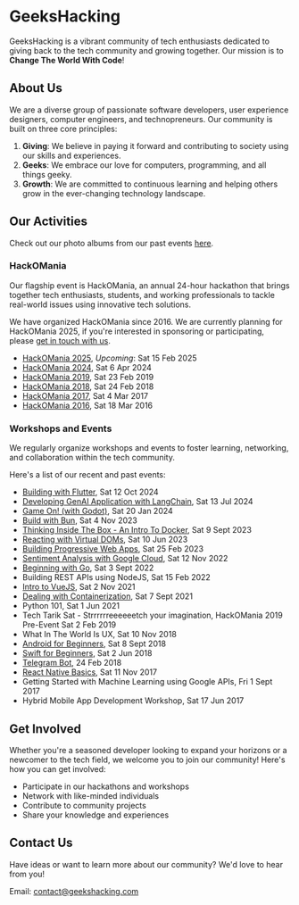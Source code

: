 # GeeksHacking

GeeksHacking is a vibrant community of tech enthusiasts dedicated to giving back to the tech community and growing together. Our mission is to **Change The World With Code**!

## About Us

We are a diverse group of passionate software developers, user experience designers, computer engineers, and technopreneurs. Our community is built on three core principles:

1. **Giving**: We believe in paying it forward and contributing to society using our skills and experiences.
2. **Geeks**: We embrace our love for computers, programming, and all things geeky.
3. **Growth**: We are committed to continuous learning and helping others grow in the ever-changing technology landscape.

## Our Activities

Check out our photo albums from our past events [here](https://www.facebook.com/groups/198416867192349/media/albums).

### HackOMania

Our flagship event is HackOMania, an annual 24-hour hackathon that brings together tech enthusiasts, students, and working professionals to tackle real-world issues using innovative tech solutions.

We have organized HackOMania since 2016. We are currently planning for HackOMania 2025, if you're interested in sponsoring or participating, please [get in touch with us](#contact-us).

- [HackOMania 2025](https://hackomania2025.geekshacking.com/), _Upcoming_: Sat 15 Feb 2025
- [HackOMania 2024](https://hackomania2024.geekshacking.com/), Sat 6 Apr 2024
- [HackOMania 2019](https://hackomania2019.geekshacking.com/), Sat 23 Feb 2019
- [HackOMania 2018](https://hackomania2018.geekshacking.com/), Sat 24 Feb 2018
- [HackOMania 2017](https://www.facebook.com/media/set/?set=oa.397402217293812&type=3), Sat 4 Mar 2017
- [HackOMania 2016](https://www.facebook.com/media/set/?set=oa.206132056420830&type=3), Sat 18 Mar 2016

### Workshops and Events

We regularly organize workshops and events to foster learning, networking, and collaboration within the tech community.

Here's a list of our recent and past events:

- [Building with Flutter](https://github.com/GeeksHacking/flutter-ios-calculator), Sat 12 Oct 2024
- [Developing GenAI Application with LangChain](https://github.com/GeeksHacking/GenAI-workshop), Sat 13 Jul 2024
- [Game On! (with Godot)](https://github.com/GeeksHacking/godot_workshop_jan2024), Sat 20 Jan 2024
- [Build with Bun](https://github.com/GeeksHacking/geekshacking-bun-workshop), Sat 4 Nov 2023
- [Thinking Inside The Box - An Intro To Docker](https://github.com/GeeksHacking/docker-workshop-2023), Sat 9 Sept 2023
- [Reacting with Virtual DOMs](https://github.com/GeeksHacking/Next-Workshop-App), Sat 10 Jun 2023
- [Building Progressive Web Apps](https://github.com/GeeksHacking/Progressive-Web-App-Workshop), Sat 25 Feb 2023
- [Sentiment Analysis with Google Cloud](https://github.com/GeeksHacking/sentiment-analysis), Sat 12 Nov 2022
- [Beginning with Go](https://github.com/GeeksHacking/go-workshop), Sat 3 Sept 2022
- Building REST APIs using NodeJS, Sat 15 Feb 2022
- [Intro to VueJS](https://github.com/GeeksHacking/vuejs-workshop), Sat 2 Nov 2021
- [Dealing with Containerization](https://github.com/GeeksHacking/docker-workshop), Sat 7 Sept 2021
- Python 101, Sat 1 Jun 2021
- Tech Tarik Sat - Strrrrrreeeeeetch your imagination, HackOMania 2019 Pre-Event Sat 2 Feb 2019
- What In The World Is UX, Sat 10 Nov 2018
- [Android for Beginners](https://github.com/GeeksHacking/android-workshop), Sat 8 Sept 2018
- [Swift for Beginners](https://github.com/GeeksHacking/swift-for-beginners), Sat 2 Jun 2018
- [Telegram Bot](https://github.com/GeeksHacking/telegram-bot-workshop), 24 Feb 2018
- [React Native Basics](https://github.com/GeeksHacking/react-native-workshop), Sat 11 Nov 2017
- Getting Started with Machine Learning using Google APIs, Fri 1 Sept 2017
- Hybrid Mobile App Development Workshop, Sat 17 Jun 2017

## Get Involved

Whether you're a seasoned developer looking to expand your horizons or a newcomer to the tech field, we welcome you to join our community! Here's how you can get involved:

- Participate in our hackathons and workshops
- Network with like-minded individuals
- Contribute to community projects
- Share your knowledge and experiences

## Contact Us

Have ideas or want to learn more about our community? We'd love to hear from you!

Email: [contact@geekshacking.com](mailto:contact@geekshacking.com)
